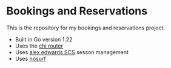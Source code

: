 # Bookings and Reservations

This is the repository for my bookings and reservations project.

- Built in Go version 1.22
- Uses the [chi router](https://github.com/go-chi/chi)
- Uses [alex edwards SCS](https://github.com/alexedwards/scs/v2) sesson management
- Uses [nosurf](https://github.com/justinas/nosurf)